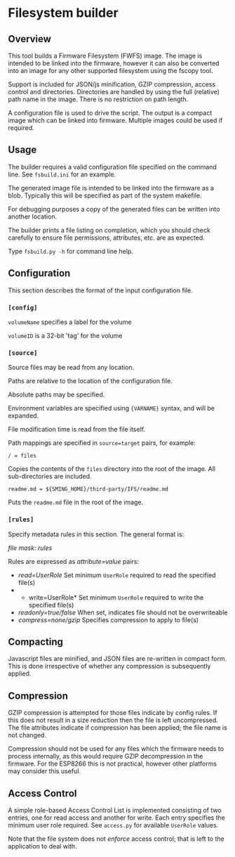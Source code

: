 # Filesystem builder

## Overview

This tool builds a Firmware Filesystem (FWFS) image. The image is intended to be linked into the firmware, however it can also be converted into an image for any other supported filesystem using the fscopy tool.

Support is included for JSON/js minification, GZIP compression, access control and directories. Directories are handled by using the full (relative) path name in the image. There is no restriction on path length.

A configuration file is used to drive the script. The output is a compact image which can be linked into firmware. Multiple images could be used if required.

## Usage

The builder requires a valid configuration file specified on the command line. See `fsbuild.ini` for an example.

The generated image file is intended to be linked into the firmware as a blob. Typically this will be specified as part of the system makefile.

For debugging purposes a copy of the generated files can be written into another location.

The builder prints a file listing on completion, which you should check carefully to ensure file permissions, attributes, etc. are as expected.

Type `fsbuild.py -h` for command line help.

## Configuration

This section describes the format of the input configuration file.

### `[config]`

`volumeName` specifies a label for the volume

`volumeID` is a 32-bit 'tag' for the volume

### `[source]`

Source files may be read from any location.

Paths are relative to the location of the configuration file.

Absolute paths may be specified.

Environment variables are specified using `{VARNAME}` syntax, and will be expanded.

File modification time is read from the file itself.

Path mappings are specified in `source=target` pairs, for example:

	/ = files
	
Copies the contents of the `files` directory into the root of the image. All sub-directories are included.

	readme.md = ${SMING_HOME}/third-party/IFS/readme.md
	
Puts the `readme.md` file in the root of the image.

### `[rules]`

Specify metadata rules in this section. The general format is:

_file mask_: _rules_

Rules are expressed as _attribute=value_ pairs:

* *read=UserRole* Set minimum `UserRole` required to read the specified file(s)
* * write=UserRole* Set minimum `UserRole` required to write the specified file(s)
* *readonly=true/false* When set, indicates file should not be overwriteable
* *compress=none/gzip* Specifies compression to apply to file(s)

## Compacting

Javascript files are minified, and JSON files are re-written in compact form. This is done irrespective of whether any compression is subsequently applied.

## Compression

GZIP compression is attempted for those files indicate by config rules. If this does not result in a size reduction then the file is left uncompressed. The file attributes indicate if compression has been applied; the file name is not changed.

Compression should not be used for any files which the firmware needs to process internally, as this would require GZIP decompression in the firmware. For the ESP8266 this is not practical, however other platforms may consider this useful.

## Access Control

A simple role-based Access Control List is implemented consisting of two entries, one for read access and another for write. Each entry specifies the minimum user role required. See `access.py` for available `UserRole` values.

Note that the file system does not _enforce_ access control; that is left to the application to deal with.

